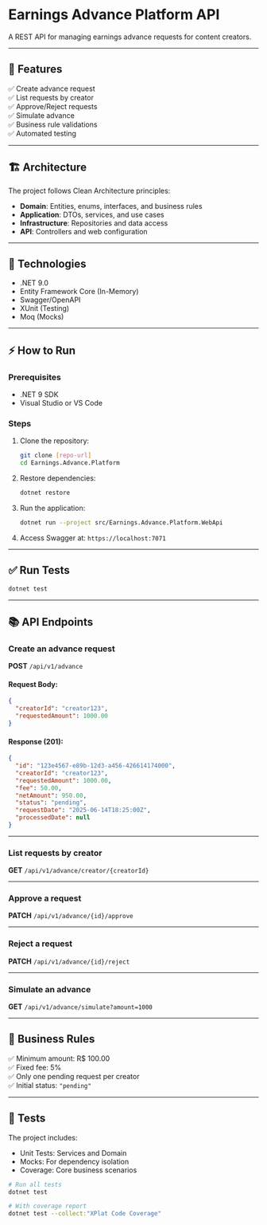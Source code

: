 # Earnings Advance Platform API

A REST API for managing earnings advance requests for content creators.

---

## 🚀 Features

✅ Create advance request  
✅ List requests by creator  
✅ Approve/Reject requests  
✅ Simulate advance  
✅ Business rule validations  
✅ Automated testing

---

## 🏗️ Architecture

The project follows Clean Architecture principles:

- **Domain**: Entities, enums, interfaces, and business rules  
- **Application**: DTOs, services, and use cases  
- **Infrastructure**: Repositories and data access  
- **API**: Controllers and web configuration

---

## 🔧 Technologies

- .NET 9.0  
- Entity Framework Core (In-Memory)  
- Swagger/OpenAPI  
- XUnit (Testing)  
- Moq (Mocks)

---

## ⚡ How to Run

### Prerequisites

- .NET 9 SDK  
- Visual Studio or VS Code

### Steps

1. Clone the repository:

	```bash
	git clone [repo-url]
	cd Earnings.Advance.Platform
	```

2. Restore dependencies:

   ```bash
   dotnet restore
   ```

3. Run the application:

   ```bash
   dotnet run --project src/Earnings.Advance.Platform.WebApi
   ```

4. Access Swagger at:
   `https://localhost:7071`

---

## ✅ Run Tests

```bash
dotnet test
```

---

## 📚 API Endpoints

### Create an advance request

**POST** `/api/v1/advance`

#### Request Body:

```json
{
  "creatorId": "creator123",
  "requestedAmount": 1000.00
}
```

#### Response (201):

```json
{
  "id": "123e4567-e89b-12d3-a456-426614174000",
  "creatorId": "creator123",
  "requestedAmount": 1000.00,
  "fee": 50.00,
  "netAmount": 950.00,
  "status": "pending",
  "requestDate": "2025-06-14T18:25:00Z",
  "processedDate": null
}
```

---

### List requests by creator

**GET** `/api/v1/advance/creator/{creatorId}`

---

### Approve a request

**PATCH** `/api/v1/advance/{id}/approve`

---

### Reject a request

**PATCH** `/api/v1/advance/{id}/reject`

---

### Simulate an advance

**GET** `/api/v1/advance/simulate?amount=1000`

---

## 🎯 Business Rules

✅ Minimum amount: R\$ 100.00 <br/>
✅ Fixed fee: 5% <br/>
✅ Only one pending request per creator <br/>
✅ Initial status: `"pending"`

---

## 🧪 Tests

The project includes:

* Unit Tests: Services and Domain
* Mocks: For dependency isolation
* Coverage: Core business scenarios

```bash
# Run all tests
dotnet test

# With coverage report
dotnet test --collect:"XPlat Code Coverage"
```
